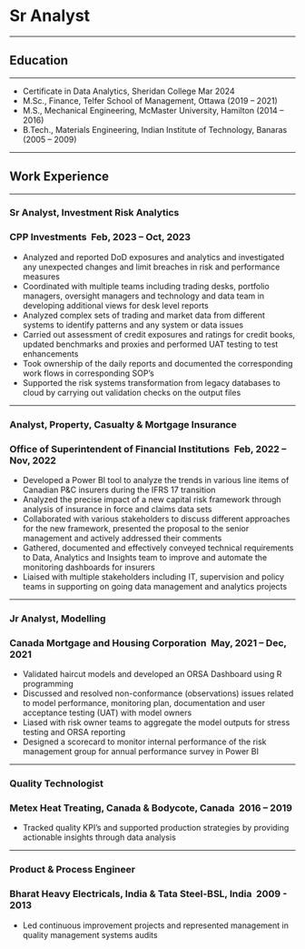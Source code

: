 # Sr Analyst
********************************************************************************************************************************************
## Education
********************************************************************************************************************************************
-  Certificate in Data Analytics, Sheridan College           		                                           Mar 2024
-  M.Sc., Finance, Telfer School of Management, Ottawa                                                    (2019 – 2021)
-  M.S., Mechanical Engineering, McMaster University, Hamilton                                            (2014 – 2016)
-  B.Tech., Materials Engineering, Indian Institute of Technology, Banaras                                (2005 – 2009)
********************************************************************************************************************************************
## Work Experience
********************************************************************************************************************************************
### **Sr Analyst, Investment Risk Analytics**
### **CPP Investments ­ Feb, 2023 – Oct, 2023**
* Analyzed and reported DoD exposures and analytics and investigated any unexpected changes and limit breaches in risk and performance measures
* Coordinated with multiple teams including trading desks, portfolio managers, oversight managers and technology and data team in developing additional views for desk level reports
* Analyzed complex sets of trading and market data from different systems to identify patterns and any system or data issues
* Carried out assessment of credit exposures and ratings for credit books, updated benchmarks and proxies and performed UAT testing to test enhancements
* Took ownership of the daily reports and documented the corresponding work flows in corresponding SOP’s
* Supported the risk systems transformation from legacy databases to cloud by carrying out validation checks on the output files
  
********************************************************************************************************************************************
### **Analyst, Property, Casualty & Mortgage Insurance**
### **Office of Superintendent of Financial Institutions ­ Feb, 2022 – Nov, 2022**
* Developed a Power BI tool to analyze the trends in various line items of Canadian P&C insurers during the IFRS 17 transition
* Analyzed the precise impact of a new capital risk framework through analysis of insurance in force and claims data sets
* Collaborated with various stakeholders to discuss different approaches for the new framework, presented the proposal to the senior management and actively addressed their comments
* Gathered, documented and effectively conveyed technical requirements to Data, Analytics and Insights team to improve and automate the monitoring dashboards for insurers
* Liaised with multiple stakeholders including IT, supervision and policy teams in supporting on going data management and analytics projects

********************************************************************************************************************************************
### **Jr Analyst, Modelling**
### **Canada Mortgage and Housing Corporation ­ May, 2021 – Dec, 2021**
* Validated haircut models and developed an ORSA Dashboard using R programming 
* Discussed and resolved non-conformance (observations) issues related to model performance, monitoring plan, documentation and user acceptance testing (UAT) with model owners
* Liased with risk owner teams to aggregate the model outputs for stress testing and ORSA reporting 
* Designed a scorecard to monitor internal performance of the risk management group for annual performance survey in Power BI

********************************************************************************************************************************************
### **Quality Technologist**
### **Metex Heat Treating, Canada & Bodycote, Canada ­ 2016 – 2019**
* Tracked quality KPI’s and supported production strategies by providing actionable insights through data analysis

********************************************************************************************************************************************
### **Product & Process Engineer**
### **Bharat Heavy Electricals, India & Tata Steel-BSL, India ­ 2009 - 2013**
* Led continuous improvement projects and represented management in quality management systems audits



